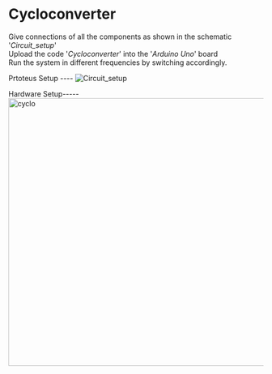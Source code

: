 # Cycloconverter

Give connections of all the components as shown in the schematic '_Circuit_setup_'  
Upload the code '_Cycloconverter_' into the '_Arduino Uno_' board  
Run the system in different frequencies by switching accordingly.

Prtoteus Setup ----
![Circuit_setup](https://github.com/Sanjidrifat/Cycloconverter/assets/56880721/fe1545c8-d5bb-4288-87ec-47cbea791605)


Hardware Setup-----
<img width="528" alt="cyclo" src="https://github.com/Sanjidrifat/Cycloconverter/assets/56880721/367e3bdb-230b-41f3-9902-edc9154d6d8d">

